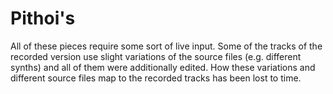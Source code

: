 # Pithoi's

All of these pieces require some sort of live input. Some of the tracks of the recorded version use slight variations of the source files (e.g. different synths) and all of them were additionally edited. How these variations and different source files map to the recorded tracks has been lost to time.